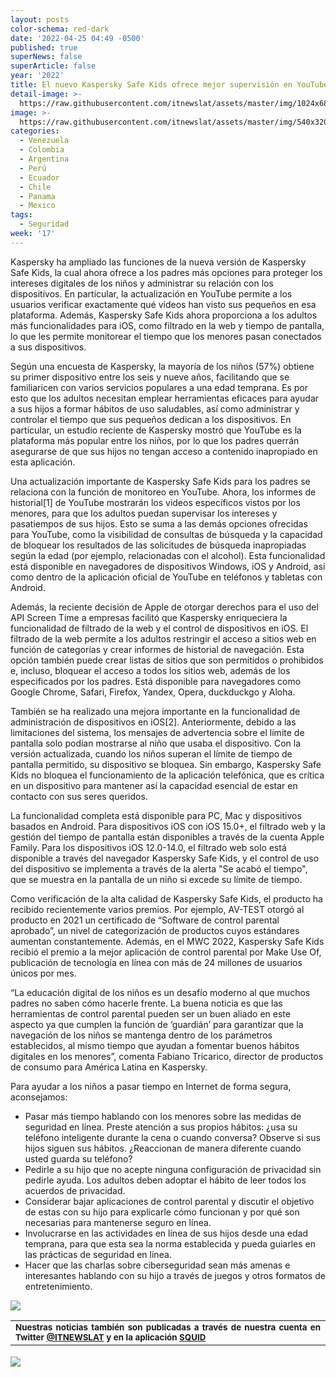 ```yaml
---
layout: posts
color-schema: red-dark
date: '2022-04-25 04:49 -0500'
published: true
superNews: false
superArticle: false
year: '2022'
title: El nuevo Kaspersky Safe Kids ofrece mejor supervisión en YouTube e iOS
detail-image: >-
  https://raw.githubusercontent.com/itnewslat/assets/master/img/1024x680/ni%C3%B1o-tecnologia-g.jpg
image: >-
  https://raw.githubusercontent.com/itnewslat/assets/master/img/540x320/ni%C3%B1o-tecnologia-p.jpg
categories:
  - Venezuela
  - Colombia
  - Argentina
  - Perú
  - Ecuador
  - Chile
  - Panama
  - Mexico
tags:
  - Seguridad
week: '17'
---
```

Kaspersky ha ampliado las funciones de la nueva versión de Kaspersky Safe Kids, la cual ahora ofrece a los padres más opciones para proteger los intereses digitales de los niños y administrar su relación con los dispositivos. En particular, la actualización en YouTube permite a los usuarios verificar exactamente qué videos han visto sus pequeños en esa plataforma. Además, Kaspersky Safe Kids ahora proporciona a los adultos más funcionalidades para iOS, como filtrado en la web y tiempo de pantalla, lo que les permite monitorear el tiempo que los menores pasan conectados a sus dispositivos.

Según una encuesta de Kaspersky, la mayoría de los niños (57%) obtiene su primer dispositivo entre los seis y nueve años, facilitando que se familiaricen con varios servicios populares a una edad temprana. Es por esto que los adultos necesitan emplear herramientas eficaces para ayudar a sus hijos a formar hábitos de uso saludables, así como administrar y controlar el tiempo que sus pequeños dedican a los dispositivos. En particular, un estudio reciente de Kaspersky mostró que YouTube es la plataforma más popular entre los niños, por lo que los padres querrán asegurarse de que sus hijos no tengan acceso a contenido inapropiado en esta aplicación.

Una actualización importante de Kaspersky Safe Kids para los padres se relaciona con la función de monitoreo en YouTube. Ahora, los informes de historial[1] de YouTube mostrarán los videos específicos vistos por los menores, para que los adultos puedan supervisar los intereses y pasatiempos de sus hijos. Esto se suma a las demás opciones ofrecidas para YouTube, como la visibilidad de consultas de búsqueda y la capacidad de bloquear los resultados de las solicitudes de búsqueda inapropiadas según la edad (por ejemplo, relacionadas con el alcohol). Esta funcionalidad está disponible en navegadores de dispositivos Windows, iOS y Android, así como dentro de la aplicación oficial de YouTube en teléfonos y tabletas con Android.
 
Además, la reciente decisión de Apple de otorgar derechos para el uso del API Screen Time a empresas facilitó que Kaspersky enriqueciera la funcionalidad de filtrado de la web y el control de dispositivos en iOS. El filtrado de la web permite a los adultos restringir el acceso a sitios web en función de categorías y crear informes de historial de navegación. Esta opción también puede crear listas de sitios que son permitidos o prohibidos e, incluso, bloquear el acceso a todos los sitios web, además de los especificados por los padres. Está disponible para navegadores como Google Chrome, Safari, Firefox, Yandex, Opera, duckduckgo y Aloha.
 
También se ha realizado una mejora importante en la funcionalidad de administración de dispositivos en iOS[2]. Anteriormente, debido a las limitaciones del sistema, los mensajes de advertencia sobre el límite de pantalla solo podían mostrarse al niño que usaba el dispositivo. Con la versión actualizada, cuando los niños superan el límite de tiempo de pantalla permitido, su dispositivo se bloquea. Sin embargo, Kaspersky Safe Kids no bloquea el funcionamiento de la aplicación telefónica, que es crítica en un dispositivo para mantener así la capacidad esencial de estar en contacto con sus seres queridos.
 
La funcionalidad completa está disponible para PC, Mac y dispositivos basados ​​en Android. Para dispositivos iOS con iOS 15.0+, el filtrado web y la gestión del tiempo de pantalla están disponibles a través de la cuenta Apple Family. Para los dispositivos iOS 12.0-14.0, el filtrado web solo está disponible a través del navegador Kaspersky Safe Kids, y el control de uso del dispositivo se implementa a través de la alerta "Se acabó el tiempo", que se muestra en la pantalla de un niño si excede su límite de tiempo.
 
Como verificación de la alta calidad de Kaspersky Safe Kids, el producto ha recibido recientemente varios premios. Por ejemplo, AV-TEST otorgó al producto en 2021 un certificado de “Software de control parental aprobado”, un nivel de categorización de productos cuyos estándares aumentan constantemente. Además, en el MWC 2022, Kaspersky Safe Kids recibió el premio a la mejor aplicación de control parental por Make Use Of, publicación de tecnología en línea con más de 24 millones de usuarios únicos por mes.
 
“La educación digital de los niños es un desafío moderno al que muchos padres no saben cómo hacerle frente. La buena noticia es que las herramientas de control parental pueden ser un buen aliado en este aspecto ya que cumplen la función de ‘guardián’ para garantizar que la navegación de los niños se mantenga dentro de los parámetros establecidos, al mismo tiempo que ayudan a fomentar buenos hábitos digitales en los menores”, comenta Fabiano Tricarico, director de productos de consumo para América Latina en Kaspersky.

Para ayudar a los niños a pasar tiempo en Internet de forma segura, aconsejamos:

- Pasar más tiempo hablando con los menores sobre las medidas de seguridad en línea. Preste atención a sus propios hábitos: ¿usa su teléfono inteligente durante la cena o cuando conversa? Observe si sus hijos siguen sus hábitos. ¿Reaccionan de manera diferente cuando usted guarda su teléfono?
- Pedirle a su hijo que no acepte ninguna configuración de privacidad sin pedirle ayuda. Los adultos deben adoptar el hábito de leer todos los acuerdos de privacidad.
- Considerar bajar aplicaciones de control parental y discutir el objetivo de estas con su hijo para explicarle cómo funcionan y por qué son necesarias para mantenerse seguro en línea.
- Involucrarse en las actividades en línea de sus hijos desde una edad temprana, para que esta sea la norma establecida y pueda guiarles en las prácticas de seguridad en línea.
- Hacer que las charlas sobre ciberseguridad sean más amenas e interesantes hablando con su hijo a través de juegos y otros formatos de entretenimiento.

![](https://raw.githubusercontent.com/itnewslat/assets/master/img/540x320/ni%C3%B1o-tecnologia-p.jpg)

<table style="height: 42px;" width="569">
<tbody>
<tr>
<td style="text-align: justify;"><sub><strong>Nuestras noticias también son publicadas a través de nuestra cuenta en Twitter <a href="https://twitter.com/itnewslat?lang=es">@ITNEWSLAT</a> y en la aplicación <a href="https://squidapp.co/en/">SQUID</a></strong></sub></td>
</tr>
</tbody>
</table>

<img src="https://tracker.metricool.com/c3po.jpg?hash=56f88a41e39ab42c063cc51676587a04"/>